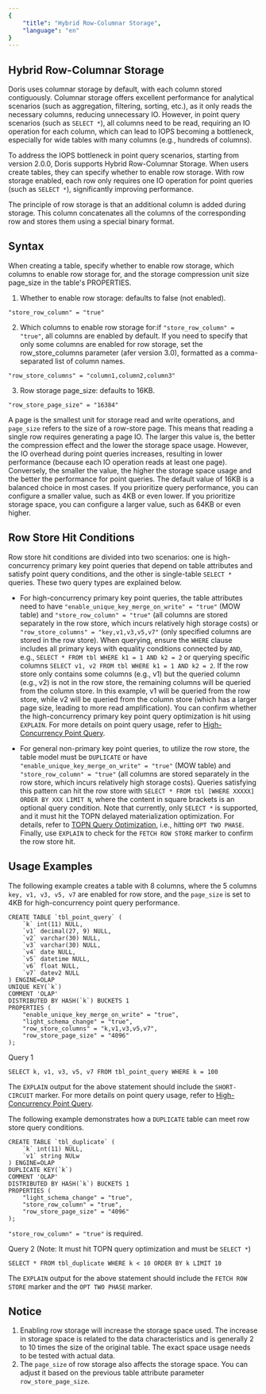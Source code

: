 ```yaml
---
{
    "title": "Hybrid Row-Columnar Storage",
    "language": "en"
}
---
```


## Hybrid Row-Columnar Storage

Doris uses columnar storage by default, with each column stored contiguously. Columnar storage offers excellent performance for analytical scenarios (such as aggregation, filtering, sorting, etc.), as it only reads the necessary columns, reducing unnecessary IO. However, in point query scenarios (such as `SELECT *`), all columns need to be read, requiring an IO operation for each column, which can lead to IOPS becoming a bottleneck, especially for wide tables with many columns (e.g., hundreds of columns).

To address the IOPS bottleneck in point query scenarios, starting from version 2.0.0, Doris supports Hybrid Row-Columnar Storage. When users create tables, they can specify whether to enable row storage. With row storage enabled, each row only requires one IO operation for point queries (such as `SELECT *`), significantly improving performance.

The principle of row storage is that an additional column is added during storage. This column concatenates all the columns of the corresponding row and stores them using a special binary format.

## Syntax

When creating a table, specify whether to enable row storage, which columns to enable row storage for, and the storage compression unit size page_size in the table's PROPERTIES.

1. Whether to enable row storage: defaults to false (not enabled).
``` 
"store_row_column" = "true"
```

2. Which columns to enable row storage for:if `"store_row_column" = "true"`, all columns are enabled by default. If you need to specify that only some columns are enabled for row storage, set the row_store_columns parameter (afer version 3.0), formatted as a comma-separated list of column names.
``` 
"row_store_columns" = "column1,column2,column3"
```

3. Row storage page_size: defaults to 16KB.
``` 
"row_store_page_size" = "16384"
```

A page is the smallest unit for storage read and write operations, and `page_size` refers to the size of a row-store page. This means that reading a single row requires generating a page IO. The larger this value is, the better the compression effect and the lower the storage space usage. However, the IO overhead during point queries increases, resulting in lower performance (because each IO operation reads at least one page). Conversely, the smaller the value, the higher the storage space usage and the better the performance for point queries. The default value of 16KB is a balanced choice in most cases. If you prioritize query performance, you can configure a smaller value, such as 4KB or even lower. If you prioritize storage space, you can configure a larger value, such as 64KB or even higher.

## Row Store Hit Conditions

Row store hit conditions are divided into two scenarios: one is high-concurrency primary key point queries that depend on table attributes and satisfy point query conditions, and the other is single-table `SELECT *` queries. These two query types are explained below.

- For high-concurrency primary key point queries, the table attributes need to have `"enable_unique_key_merge_on_write" = "true"` (MOW table) and `"store_row_column" = "true"` (all columns are stored separately in the row store, which incurs relatively high storage costs) or `"row_store_columns" = "key,v1,v3,v5,v7"` (only specified columns are stored in the row store). When querying, ensure the `WHERE` clause includes all primary keys with equality conditions connected by `AND`, e.g., `SELECT * FROM tbl WHERE k1 = 1 AND k2 = 2` or querying specific columns `SELECT v1, v2 FROM tbl WHERE k1 = 1 AND k2 = 2`. If the row store only contains some columns (e.g., v1) but the queried column (e.g., v2) is not in the row store, the remaining columns will be queried from the column store. In this example, v1 will be queried from the row store, while v2 will be queried from the column store (which has a larger page size, leading to more read amplification). You can confirm whether the high-concurrency primary key point query optimization is hit using `EXPLAIN`. For more details on point query usage, refer to [High-Concurrency Point Query](../query-acceleration/high-concurrent-point-query).

- For general non-primary key point queries, to utilize the row store, the table model must be `DUPLICATE` or have `"enable_unique_key_merge_on_write" = "true"` (MOW table) and `"store_row_column" = "true"` (all columns are stored separately in the row store, which incurs relatively high storage costs). Queries satisfying this pattern can hit the row store with `SELECT * FROM tbl [WHERE XXXXX] ORDER BY XXX LIMIT N`, where the content in square brackets is an optional query condition. Note that currently, only `SELECT *` is supported, and it must hit the TOPN delayed materialization optimization. For details, refer to [TOPN Query Optimization](../query-acceleration/optimization-technology-principle/topn-optimization), i.e., hitting `OPT TWO PHASE`. Finally, use `EXPLAIN` to check for the `FETCH ROW STORE` marker to confirm the row store hit.


## Usage Examples

The following example creates a table with 8 columns, where the 5 columns `key, v1, v3, v5, v7` are enabled for row store, and the `page_size` is set to 4KB for high-concurrency point query performance.

```
CREATE TABLE `tbl_point_query` (
    `k` int(11) NULL,
    `v1` decimal(27, 9) NULL,
    `v2` varchar(30) NULL,
    `v3` varchar(30) NULL,
    `v4` date NULL,
    `v5` datetime NULL,
    `v6` float NULL,
    `v7` datev2 NULL
) ENGINE=OLAP
UNIQUE KEY(`k`)
COMMENT 'OLAP'
DISTRIBUTED BY HASH(`k`) BUCKETS 1
PROPERTIES (
    "enable_unique_key_merge_on_write" = "true",
    "light_schema_change" = "true",
    "row_store_columns" = "k,v1,v3,v5,v7",
    "row_store_page_size" = "4096"
);
```

Query 1

```
SELECT k, v1, v3, v5, v7 FROM tbl_point_query WHERE k = 100
```
The `EXPLAIN` output for the above statement should include the `SHORT-CIRCUIT` marker. For more details on point query usage, refer to [High-Concurrency Point Query](../query-acceleration/high-concurrent-point-query).

The following example demonstrates how a `DUPLICATE` table can meet row store query conditions.

```
CREATE TABLE `tbl_duplicate` (
    `k` int(11) NULL,
    `v1` string NULw
) ENGINE=OLAP
DUPLICATE KEY(`k`)
COMMENT 'OLAP'
DISTRIBUTED BY HASH(`k`) BUCKETS 1
PROPERTIES (
    "light_schema_change" = "true",
    "store_row_column" = "true",
    "row_store_page_size" = "4096"
);
```

`"store_row_column" = "true"` is required.

Query 2 (Note: It must hit TOPN query optimization and must be `SELECT *`)

```
SELECT * FROM tbl_duplicate WHERE k < 10 ORDER BY k LIMIT 10
```

The `EXPLAIN` output for the above statement should include the `FETCH ROW STORE` marker and the `OPT TWO PHASE` marker.

## Notice

1. Enabling row storage will increase the storage space used. The increase in storage space is related to the data characteristics and is generally 2 to 10 times the size of the original table. The exact space usage needs to be tested with actual data.
2. The `page_size` of row storage also affects the storage space. You can adjust it based on the previous table attribute parameter `row_store_page_size`.
